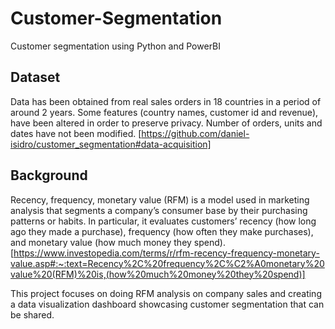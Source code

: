 # Customer-Segmentation
Customer segmentation using Python and PowerBI

## Dataset
Data has been obtained from real sales orders in 18 countries in a period of around 2 years. Some features (country names, customer id and revenue), have been altered in order to preserve privacy. Number of orders, units and dates have not been modified. [https://github.com/daniel-isidro/customer_segmentation#data-acquisition]

## Background
Recency, frequency, monetary value (RFM) is a model used in marketing analysis that segments a company’s consumer base by their purchasing patterns or habits. In particular, it evaluates customers’ recency (how long ago they made a purchase), frequency (how often they make purchases), and monetary value (how much money they spend). [https://www.investopedia.com/terms/r/rfm-recency-frequency-monetary-value.asp#:~:text=Recency%2C%20frequency%2C%C2%A0monetary%20value%20(RFM)%20is,(how%20much%20money%20they%20spend)]

This project focuses on doing RFM analysis on company sales and creating a data visualization dashboard showcasing customer segmentation that can be shared.
